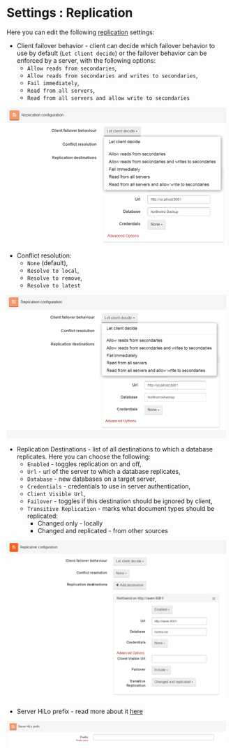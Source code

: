 # Settings : Replication

Here you can edit  the following [replication]() settings:

- Client failover behavior - client can decide which failover behavior to use by default (`Let client decide`) or the failover behavior can be enforced by a server, with the following options:
	- `Allow reads from secondaries`,
	- `Allow reads from secondaries and writes to secondaries`,
	- `Fail immediately`,
	- `Read from all servers`,
	- `Read from all servers and allow write to secondaries`

![Figure 1. Settings. Replication. Client failover behavior.](images/settings_replication-1.png)
	
- Conflict resolution:
	- `None` (default),
	- `Resolve to local`,
	- `Resolve to remove`,
	- `Resolve to latest`

![Figure 2. Settings. Replication. Conflict Resolution.](images/settings_replication-2.png)

- Replication Destinations - list of all destinations to which a database replicates. Here you can choose the following:
	- `Enabled` - toggles replication on and off,
	- `Url` - url of the server to which a database replicates,
	- `Database` - new databases on a target server,
	- `Credentials` - credentials to use in server authentication,
	- `Client Visible Url`,
	- `Failover` - toggles if this destination should be ignored by client,
	- `Transitive Replication` - marks what document types should be replicated:
		- Changed only - locally
		- Changed and replicated - from other sources
		
![Figure 3. Settings. Replication. Replication Destination.](images/settings_replication-3.png)

- Server HiLo prefix - read more about it [here]()

![Figure 4. Settings. Replication. Server Hilo Prefix.](images/settings_replication-4.png)